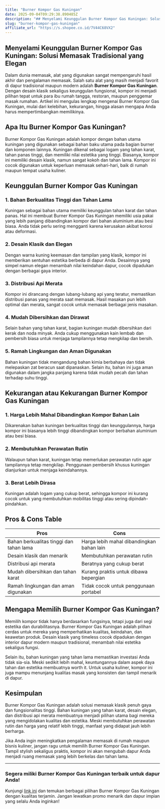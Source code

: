 ```yaml
---
title: "Burner Kompor Gas Kuningan"
date: 2025-09-04T09:29:38.890485Z
description: "## Menyelami Keunggulan Burner Kompor Gas Kuningan: Solusi Memasak Tradisional yang Elegan..."
slug: "burner-kompor-gas-kuningan"
affiliate_url: "https://s.shopee.co.id/7V44C68VX2"
---
```

## Menyelami Keunggulan Burner Kompor Gas Kuningan: Solusi Memasak Tradisional yang Elegan

Dalam dunia memasak, alat yang digunakan sangat mempengaruhi hasil akhir dan pengalaman memasak. Salah satu alat yang masih menjadi favorit di dapur tradisional maupun modern adalah **Burner Kompor Gas Kuningan**. Dengan desain klasik sekaligus keunggulan fungsional, kompor ini menjadi pilihan tepat untuk para ibu rumah tangga, restoran, maupun penggemar masak rumahan. Artikel ini mengulas lengkap mengenai Burner Kompor Gas Kuningan, mulai dari kelebihan, kekurangan, hingga alasan mengapa Anda harus mempertimbangkan memilikinya.

## Apa Itu Burner Kompor Gas Kuningan?

Burner Kompor Gas Kuningan adalah kompor dengan bahan utama kuningan yang digunakan sebagai bahan baku utama pada bagian burner dan komponen lainnya. Kuningan dikenal sebagai logam yang tahan karat, tahan panas tinggi, dan memiliki nilai estetika yang tinggi. Biasanya, kompor ini memiliki desain klasik, namun sangat kokoh dan tahan lama. Kompor ini cocok digunakan untuk keperluan memasak sehari-hari, baik di rumah maupun tempat usaha kuliner.

## Keunggulan Burner Kompor Gas Kuningan

### 1. Bahan Berkualitas Tinggi dan Tahan Lama

Kuningan sebagai bahan utama memiliki keunggulan tahan karat dan tahan panas. Hal ini membuat Burner Kompor Gas Kuningan memiliki usia pakai yang lebih panjang dibandingkan kompor dari bahan aluminium atau besi biasa. Anda tidak perlu sering mengganti karena kerusakan akibat korosi atau deformasi.

### 2. Desain Klasik dan Elegan

Dengan warna kuning keemasan dan tampilan yang klasik, kompor ini memberikan sentuhan estetika berbeda di dapur Anda. Desainnya yang simpel namun elegan menambah nilai keindahan dapur, cocok dipadukan dengan berbagai gaya interior.

### 3. Distribusi Api Merata

Kompor ini dirancang dengan lubang-lubang api yang teratur, memastikan distribusi panas yang merata saat memasak. Hasil masakan pun lebih optimal dan merata, sangat cocok untuk memasak berbagai jenis masakan.

### 4. Mudah Dibersihkan dan Dirawat

Selain bahan yang tahan karat, bagian kuningan mudah dibersihkan dari kerak dan noda minyak. Anda cukup menggunakan kain lembab dan pembersih biasa untuk menjaga tampilannya tetap mengkilap dan bersih.

### 5. Ramah Lingkungan dan Aman Digunakan

Bahan kuningan tidak mengandung bahan kimia berbahaya dan tidak melepaskan zat beracun saat dipanaskan. Selain itu, bahan ini juga aman digunakan dalam jangka panjang karena tidak mudah pecah dan tahan terhadap suhu tinggi.

## Kekurangan atau Kekurangan Burner Kompor Gas Kuningan

### 1. Harga Lebih Mahal Dibandingkan Kompor Bahan Lain

Dikarenakan bahan kuningan berkualitas tinggi dan keunggulannya, harga kompor ini biasanya lebih tinggi dibandingkan kompor berbahan aluminium atau besi biasa.

### 2. Membutuhkan Perawatan Rutin

Walaupun tahan karat, kuningan tetap memerlukan perawatan rutin agar tampilannya tetap mengkilap. Penggunaan pembersih khusus kuningan dianjurkan untuk menjaga keindahannya.

### 3. Berat Lebih Dirasa

Kuningan adalah logam yang cukup berat, sehingga kompor ini kurang cocok untuk yang membutuhkan mobilitas tinggi atau sering dipindah-pindahkan.

## Pros & Cons Table

| **Pros** | **Cons** |
| --- | --- |
| Bahan berkualitas tinggi dan tahan lama | Harga lebih mahal dibandingkan bahan lain |
| Desain klasik dan menarik | Membutuhkan perawatan rutin |
| Distribusi api merata | Beratnya yang cukup berat |
| Mudah dibersihkan dan tahan karat | Kurang praktis untuk dibawa bepergian |
| Ramah lingkungan dan aman digunakan | Tidak cocok untuk penggunaan portabel |

## Mengapa Memilih Burner Kompor Gas Kuningan?

Memilih kompor tidak hanya berdasarkan fungsinya, tetapi juga dari segi estetika dan durabilitasnya. Burner Kompor Gas Kuningan adalah pilihan cerdas untuk mereka yang memperhatikan kualitas, keindahan, dan keawetan produk. Desain klasik yang timeless cocok dipadukan dengan interior dapur modern maupun tradisional, menambah nilai estetika sekaligus fungsi.

Selain itu, bahan kuningan yang tahan lama memastikan investasi Anda tidak sia-sia. Meski sedikit lebih mahal, keuntungannya dalam aspek daya tahan dan estetika membuatnya worth it. Untuk usaha kuliner, kompor ini juga mampu menunjang kualitas masak yang konsisten dan tampil menarik di dapur.

## Kesimpulan

Burner Kompor Gas Kuningan adalah solusi memasak klasik penuh gaya dan fungsionalitas tinggi. Bahan kuningan yang tahan karat, desain elegan, dan distribusi api merata membuatnya menjadi pilihan utama bagi mereka yang mengidolakan kualitas dan estetika. Meski membutuhkan perawatan rutin dan harga yang relatif lebih tinggi, manfaat yang didapat jauh lebih berharga.

Jika Anda ingin meningkatkan pengalaman memasak di rumah maupun bisnis kuliner, jangan ragu untuk memilih Burner Kompor Gas Kuningan. Tampil stylish sekaligus praktis, kompor ini akan mengubah dapur Anda menjadi ruang memasak yang lebih berkelas dan tahan lama.

---

### Segera miliki Burner Kompor Gas Kuningan terbaik untuk dapur Anda!

Kunjungi [link ini](https://s.shopee.co.id/7V44C68VX2) dan temukan berbagai pilihan Burner Kompor Gas Kuningan dengan kualitas terjamin. Jangan lewatkan promo menarik dan dapur impian yang selalu Anda inginkan!